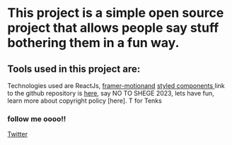 # This project is a simple open source project that allows people say stuff bothering them in a fun way.

## Tools used in this project are:

 Technologies used are ReactJs, [framer-motionand](https://www.npmjs.com/package/framer-motion) [styled components ](https://styled-components.com/)link to the github repository is [here](https://github.com/hydeDennison/Shege-tribute), say NO TO SHEGE 2023, lets have fun, learn more about copyright policy [here]. T for Tenks

### follow me oooo!!

[Twitter](www.twitter.com/@hydedenz)